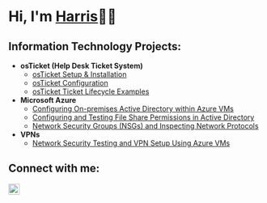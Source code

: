 <h1>Hi, I'm <a href="https://www.linkedin.com/in/harriscarson">Harris</a>👋🏼</h1>

<h2> Information Technology Projects:</h2>

- <b>osTicket (Help Desk Ticket System)</b>
  - [osTicket Setup & Installation](https://github.com/harriscarson1/OsTicket-Setup)
  - [osTicket Configuration](https://github.com/harriscarson1/OsTicket-Configuration)
  - [osTicket Ticket Lifecycle Examples](https://github.com/harriscarson1/OsTicket-Ticket-Lifecycle)
- <b>Microsoft Azure</b>
  - [Configuring On-premises Active Directory within Azure VMs](https://github.com/harriscarson1/Setting-Up-Active-Directory)
  - [Configuring and Testing File Share Permissions in Active Directory](https://github.com/harriscarson1/File-Permissions)
  - [Network Security Groups (NSGs) and Inspecting Network Protocols](https://github.com/harriscarson1/NSGs-and-Network-Protocols)
- <b>VPNs</b>
  - [Network Security Testing and VPN Setup Using Azure VMs](https://github.com/harriscarson1/VPNs)
<h2>Connect with me:</h2>


[<img align="left" width="22px" src="https://cdn.jsdelivr.net/npm/simple-icons@v3/icons/linkedin.svg" />][linkedin]




[linkedin]: https://linkedin.com/in/harriscarson
